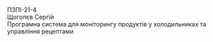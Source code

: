 ПЗПІ-21-4  
Щоголєв Сергій  
Програмна система для моніторингу продуктів у холодильниках та управління рецептами  
